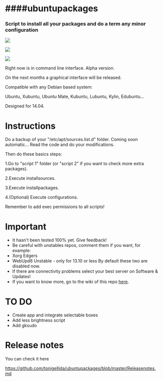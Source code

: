 ####ubuntupackages
=============================================  
### Script to install all your packages and do a term any minor configuration

![](http://i.imgur.com/Pqs47my.png)

![](http://www.extremetech.com/wp-content/uploads/2014/03/ubuntu-14.04-desktop-640x360.jpg)

![](http://2.bp.blogspot.com/-_WEEcpaUIr4/U05BO5d6i9I/AAAAAAAAAiI/AuKQ91hzMHM/s1600/How+to+install+Cairo-Dock+on+Ubuntu+14.04,+Debian+7,+or+Linux+Mint+17.png)

Right now is in command line interface. Alpha version.

On the next months a graphical interface will be released.

Compatible with any Debian based system:

Ubuntu, Xubuntu, Ubuntu Mate, Kubuntu, Lubuntu, Kylin, Edubuntu...

Designed for 14.04.

Instructions
=============================================

Do a backup of your "/etc/apt/sources.list.d" folder. Coming soon automatic...
Read the code and do your modifications.

Then do these basics steps:

1.Go to "script 1" folder (or "script 2" if you want to check more extra packages).

2.Execute installsources.

3.Execute installpackages.

4.(Optional) Execute configurations.

Remember to add exec permissions to all scripts!

Important
=============================================
* It hasn't been tested 100% yet. Give feedback!
* Be careful with unstables repos, comment them if you want, for example:
 * Xorg Edgers
 * WebUpd8 Unstable - only for 13.10 or less
By default these two are disabled now.
* If there are connectivity problems select your best server on Software & Updates!
* If you want to know more, go to the wiki of this repo [here](https://github.com/tonigellida/ubuntupackages/wiki).

TO DO
=============================================
* Create app and integrate selectable boxes
* Add less brightness script
* Add gksudo

Release notes
=============================================

You can check it here

https://github.com/tonigellida/ubuntupackages/blob/master/Releasenotes.md
